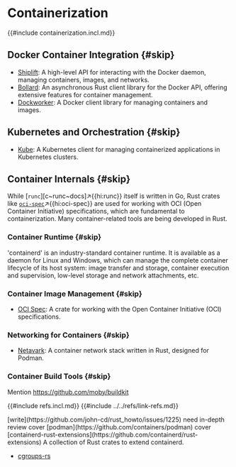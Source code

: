 # Containerization

{{#include containerization.incl.md}}

## Docker Container Integration {#skip}

- [Shiplift](https://crates.io/crates/shiplift): A high-level API for interacting with the Docker daemon, managing containers, images, and networks.
- [Bollard](https://crates.io/crates/bollard): An asynchronous Rust client library for the Docker API, offering extensive features for container management.
- [Dockworker](https://crates.io/crates/dockworker): A Docker client library for managing containers and images.

## Kubernetes and Orchestration {#skip}

- [Kube](https://crates.io/crates/kube): A Kubernetes client for managing containerized applications in Kubernetes clusters.

## Container Internals {#skip}

While [`runc`][c~runc~docs]↗{{hi:runc}} itself is written in Go, Rust crates like [`oci-spec`](https://crates.io/crates/oci-spec)↗{{hi:oci-spec}} are used for working with OCI (Open Container Initiative) specifications, which are fundamental to containerization. Many container-related tools are being developed in Rust.

### Container Runtime {#skip}

'containerd' is an industry-standard container runtime. It is available as a daemon for Linux and Windows, which can manage the complete container lifecycle of its host system: image transfer and storage, container execution and supervision, low-level storage and network attachments, etc.

### Container Image Management {#skip}

- [OCI Spec](https://crates.io/crates/oci-spec): A crate for working with the Open Container Initiative (OCI) specifications.

### Networking for Containers {#skip}

- [Netavark](https://crates.io/crates/netavark): A container network stack written in Rust, designed for Podman.

### Container Build Tools {#skip}

Mention https://github.com/moby/buildkit

{{#include refs.incl.md}}
{{#include ../../refs/link-refs.md}}

<div class="hidden">
[write](https://github.com/john-cd/rust_howto/issues/1225)
need in-depth review
cover [podman](https://github.com/containers/podman)
cover [containerd-rust-extensions](https://github.com/containerd/rust-extensions) A collection of Rust crates to extend containerd.

- [cgroups-rs](https://crates.io/crates/cgroups-rs)

</div>
